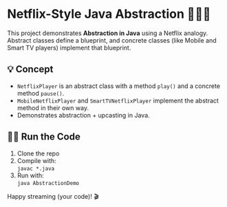 # Netflix-Style Java Abstraction 🧑‍💻🍿

This project demonstrates **Abstraction in Java** using a Netflix analogy.  
Abstract classes define a blueprint, and concrete classes (like Mobile and Smart TV players) implement that blueprint.

## 💡 Concept

- `NetflixPlayer` is an abstract class with a method `play()` and a concrete method `pause()`.
- `MobileNetflixPlayer` and `SmartTVNetflixPlayer` implement the abstract method in their own way.
- Demonstrates abstraction + upcasting in Java.

## 🏃‍♂️ Run the Code

1. Clone the repo  
2. Compile with:  
   `javac *.java`  
3. Run with:  
   `java AbstractionDemo`


Happy streaming (your code)! 🎬
